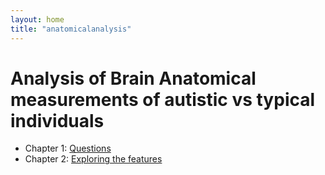 ```yaml
---
layout: home
title: "anatomicalanalysis"
---
```


# Analysis of Brain Anatomical measurements of autistic vs typical individuals

- Chapter 1: [Questions](AnatomicalAnalysis/AN-chapter1.html)
- Chapter 2: [Exploring the features](AnatomicalAnalysis/AN-chapter2.html)
